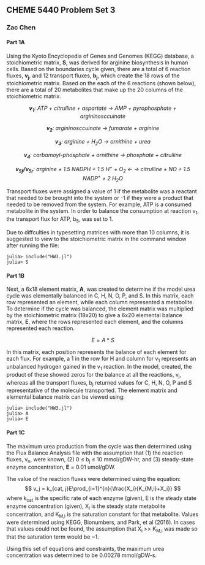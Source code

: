 ## CHEME 5440 Problem Set 3
### Zac Chen
#### Part 1A
Using the Kyoto Encyclopedia of Genes and Genomes (KEGG) database, a stoichiometric matrix, **S**, was derived for arginine biosynthesis in human cells. Based on the boundaries cycle given, there are a total of 6 reaction fluxes, **v<sub>j</sub>**, and 12 transport fluxes, **b<sub>j</sub>**, which create the 18 rows of the stoichiometric matrix. Based on the each of the 6 reactions (shown below), there are a total of 20 metabolites that make up the 20 columns of the stoichiometric matrix.

*<center> **v<sub>1</sub>**: ATP + citrulline + aspartate &rightarrow; AMP + pyrophosphate + argininosccuinate</center>*

*<center> **v<sub>2</sub>**: argininosccuinate &rightarrow; fumarate + arginine </center>*

*<center> **v<sub>3</sub>**: arginine + H<sub>2</sub>O &rightarrow; ornithine + urea </center>*

*<center> **v<sub>4</sub>**: carbamoyl-phosphate + ornithine &rightarrow; phosphate + citrulline </center>*

*<center> **v<sub>5f</sub>/v<sub>5r</sub>**: arginine + 1.5 NADPH  + 1.5 H<sup>+</sup> + O<sub>2</sub> &leftarrow; &rightarrow;  citrulline + NO + 1.5 NADP<sup>+</sup> + 2 H<sub>2</sub>O </center>*

Transport fluxes were assigned a value of 1 if the metabolite was a reactant that needed to be brought into the system or -1 if they were a product that needed to be removed from the system. For example, ATP is a consumed metabolite in the system. In order to balance the consumption at reaction v<sub>1</sub>, the transport flux for ATP, b<sub>5</sub>, was set to 1.

Due to diffculties in typesetting matrices with more than 10 columns, it is suggested to view to the stoichiometric matrix in the command window after running the file:
```
julia> include("HW3.jl")
julia> S
```
<!--
$$
\left(\begin{array}{cccccccccccccccccccc}
-1 0 0 0 0 0 0 1 0 0 0 0 0 0 0 0 0 0 0 0\\
1 -1 0 0 0 0 0 0 0 0 0 0 0 0 0 0 0 0 0 0\\
0 1 0 0 0 0 0 0 -1 0 0 0 0 0 0 0 0 0 0 0\\
0 1 -1 0 -1 1 0 0 0 0 0 0 0 0 0 0 0 0 0 0\\
0 0 1 0 0 0 0 0 0 -1 0 0 0 0 0 0 0 0 0 0\\
0 0 1 -1 0 0 0 0 0 0 0 0 0 0 0 0 0 0 0 0\\
0 0 0 -1 0 0 1 0 0 0 0 0 0 0 0 0 0 0 0 0\\
-1 0 0 1 1 -1 0 0 0 0 0 0 0 0 0 0 0 0 0 0\\
-1 0 0 0 0 0 0 0 0 0 1 0 0 0 0 0 0 0 0 0\\
0 0 -1 0 2 -2 0 0 0 0 0 1 0 0 0 0 0 0 0 0\\
0 0 0 1 0 0 0 0 0 0 0 0 -1 0 0 0 0 0 0 0\\
1 0 0 0 0 0 0 0 0 0 0 0 0 -1 0 0 0 0 0 0\\
1 0 0 0 0 0 0 0 0 0 0 0 0 0 -1 0 0 0 0 0\\
0 0 0 0 1 -1 0 0 0 0 0 0 0 0 0 -1 0 0 0 0\\
0 0 0 0 -2 2 0 0 0 0 0 0 0 0 0 0 1 0 0 0\\
0 0 0 0 -1.5 1.5 0 0 0 0 0 0 0 0 0 0 0 1 0 0\\
0 0 0 0 -1.5 1.5 0 0 0 0 0 0 0 0 0 0 0 0 1 0\\
0 0 0 0 1.5 -1.5 0 0 0 0 0 0 0 0 0 0 0 0 0 -1\\
\end{array}\right)
\left(\begin{array}{cc}
v_1\\
v_2\\
v_3\\
v_4\\
v_{5f}\\
v_{5r}\\
b_1\\
b_2\\
b_3\\
b_4\\
b_5\\
b_6\\
b_7\\
b_8\\
b_9\\
b_{10}\\
b_{11}\\
b_{12}\\
b_{13}\\
b_{14}\\
\end{array}\right)
$$
-->

#### Part 1B
Next, a 6x18 element matrix, **A**, was created to determine if the model urea cycle was elementally balanced in C, H, N, O, P, and S. In this matrix, each row represented an element, while each column represented a metabolite. To determine if the cycle was balanced, the element matrix was multiplied by the stoichiometric matrix (18x20) to give a 6x20 elemental balance matrix, **E**, where the rows represented each element, and the columns represented each reaction.

$$
E = A*S
$$

In this matrix, each position represents the balance of each element for each flux. For example, a 1 in the row for H and column for v<sub>1</sub> represents an unbalanced hydrogen gained in the v<sub>1</sub> reaction. In the model, created, the product of these showed zeros for the balance at all the reactions, v<sub>j</sub>, whereas all the transport fluxes, b<sub>j</sub> returned values for C, H, N, O, P and S representative of the molecule transported. The element matrix and elemental balance matrix can be viewed using:
```
julia> include("HW3.jl")
julia> A
julia> E
```

#### Part 1C
The maximum urea production from the cycle was then determined using the Flux Balance Analysis file with the assumption that (1) the reaction fluxes, v<sub>n</sub>, were known, (2) 0 &le; b<sub>j</sub> &le; 10 mmol/gDW-hr, and (3) steady-state enzyme concentration, **E** = 0.01 umol/gDW.

The value of the reaction fluxes were determined using the equation:
$$
v_j = k_{cat, j}E\prod_{i=1}^{n}{\frac{X_i}{K_{M,i}+X_i}}
$$
where k<sub>cat</sub> is the specific rate of each enzyme (given), E is the steady state enzyme concentration (given), X<sub>i</sub> is the steady state metabolite concentration, and K<sub>M,i</sub> is the saturation constant for that metabolite. Values were determined using KEGG, Bionumbers, and Park, et al (2016). In cases that values could not be found, the assumption that X<sub>i</sub> >> K<sub>M,i</sub> was made so that the saturation term would be ~1.

Using this set of equations and constraints, the maximum urea concentration was determined to be 0.00278 mmol/gDW-s.
